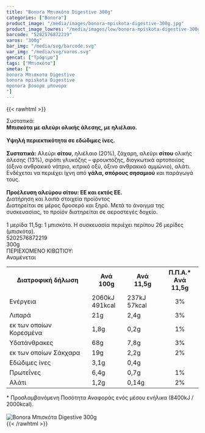 ```yaml
---
title: "Bonora Μπισκότα Digestive 300g"
categories: ["Bonora"]
product_image: "/media/images/bonora-mpiskota-digestive-300g.jpg"
product_image_lowres: "/media/images/low/bonora-mpiskota-digestive-300g.jpg"
barcode: "5202576872219"
varos: "300g"
bar_img: "/media/svg/barcode.svg"
var_img: "/media/svg/varos.svg"
gencat: ["Τρόφιμα"]
tags: ["Μπισκότα"]
smeta: ["
bonora Μπισκοτα Digestive
bonora mpiskota Digestive
mponora βονορα μπονορα
"]
---
```

{{< rawhtml >}}

<div class="sload89"><div class="product"><div id="sistatika">Συστατικά:</div><div class="alltext"><b>Μπισκότα με αλεύρι ολικής άλεσης, με ηλιέλαιο.</b><br><br><div class="sorange sp1015"><b>Υψηλή περιεκτικότητα σε εδώδιμες ίνες.</b></div><br><b>Συστατικά:</b> Αλεύρι <b>σίτου</b>, ηλιέλαιο (20%), ζάχαρη, αλεύρι <b>σίτου</b> ολικής άλεσης (13%), σιρόπι γλυκόζης – φρουκτόζης, διογκωτικά αρτοποιίας (όξινο ανθρακικό νάτριο, κιτρικό οξύ, όξινο ανθρακικό αμμώνιο), αλάτι. Ενδέχεται να περιέχει ίχνη από <b>γάλα, σπόρους σησαμιού</b> και παράγωγά τους.<br><br><b>Προέλευση αλεύρου σίτου: ΕΕ και εκτός ΕΕ.</b></div><div id="loipa">Διατήρηση και λοιπά στοιχεία προϊόντος</div><div class="alltext">Διατηρείται σε μέρος δροσερό και ξηρό. Μετά το άνοιγμα της συσκευασίας, το προϊόν διατηρείται σε αεροστεγές δοχείο.<br><br>1 μερίδα 11,5g: 1 μπισκότο. Η συσκευασία περιέχει περίπου 26 μερίδες (μπισκότα).</div><div id="barcode"><div id="barimage1"></div><span id="bartext">5202576872219</span></div><div id="varos"><div id="varosimage1"></div><span id="varostext">300g</span></div><div id="kivotio">ΠΕΡΙΕΧΟΜΕΝΟ ΚΙΒΩΤΙΟΥ:<br>Αναμένεται</div><div class="tabout"><table id="diatable"><tbody><tr><th>Διατροφική δήλωση</th><th>Ανά 100g</th><th>Ανά 11,5g</th><th>Π.Π.Α.*<br>Aνά 11,5g</th></tr><tr><td class="texr2">Ενέργεια</td><td class="texr">2060kJ<br>491kcal</td><td class="texr">237kJ<br>57kcal</td><td class="texr" style="text-align:center">3%</td></tr><tr><td class="texr2">Λιπαρά</td><td class="texr">21g</td><td class="texr">2,4g</td><td class="texr" style="text-align:center">3%</td></tr><tr><td class="gray">εκ των οποίων Κορεσµένα</td><td class="gray2">1,8g</td><td class="gray2">0,2g</td><td class="gray2" style="text-align:center">1%</td></tr><tr><td class="texr2">Yδατάνθρακες</td><td class="texr">68g</td><td class="texr">7,8g</td><td class="texr" style="text-align:center">3%</td></tr><tr><td class="gray">εκ των οποίων Σάκχαρα</td><td class="gray2">19g</td><td class="gray2">2,2g</td><td class="gray2" style="text-align:center">2%</td></tr><tr><td class="texr2">Eδώδιμες ίνες</td><td class="texr">3,1g</td><td class="texr">0,4g</td><td class="texr" style="text-align:center">&nbsp;</td></tr><tr><td class="texr2">Πρωτεΐνες</td><td class="texr">6,4g</td><td class="texr">0,7g</td><td class="texr" style="text-align:center">1%</td></tr><tr><td class="texr2">Αλάτι</td><td class="texr">1,2g</td><td class="texr">0,14g</td><td class="texr" style="text-align:center">2%</td></tr></tbody></table></div><div class="alltext">* Προσλαμβανόμενη Ποσότητα Αναφοράς ενός μέσου ενήλικα (8400kJ / 2000kcal).</div><br><div class="pimg"><img alt="Bonora Μπισκότα Digestive 300g" title="Bonora Μπισκότα Digestive 300g" src="/media/images/bonora-mpiskota-digestive-300g.jpg"></div></div></div>
{{< /rawhtml >}}


